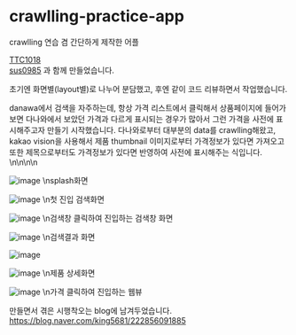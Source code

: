 # crawlling-practice-app
crawlling 연습 겸 간단하게 제작한 어플

[TTC1018](https://github.com/TTC1018)\
[sus0985](https://github.com/sus0985)
과 함께 만들었습니다.

초기엔 화면별(layout별)로 나누어 분담했고, 후엔 같이 코드 리뷰하면서 작업했습니다.

danawa에서 검색을 자주하는데, 항상 가격 리스트에서 클릭해서 상품페이지에 들어가보면 다나와에서 보았던 가격과 다르게 표시되는 경우가 많아서 그런 가격을 사전에 표시해주고자 만들기 시작했습니다.
다나와로부터 대부분의 data를 crawlling해왔고, kakao vision을 사용해서 제품 thumbnail 이미지로부터 가격정보가 있다면 가져오고 또한 제목으로부터도 가격정보가 있다면 반영하여 사전에 표시해주는 식입니다.
\n\n\n\n

![image](https://user-images.githubusercontent.com/55792553/195434125-a3dae8a7-3001-453c-9b8d-c20f18188115.png)
\nsplash화면

![image](https://user-images.githubusercontent.com/55792553/195434221-ab2664d2-7793-4341-8ba1-a102d10c5d45.png)
\n첫 진입 검색화면

![image](https://user-images.githubusercontent.com/55792553/195434369-3fd0e7fd-c6a6-41e3-ac67-18550f725135.png)
\n검색창 클릭하여 진입하는 검색창 화면

![image](https://user-images.githubusercontent.com/55792553/195434457-1b9fc840-eef5-40e7-95b2-57df3c470d1e.png)
\n검색결과 화면


![image](https://user-images.githubusercontent.com/55792553/195434500-c94bebab-d1cc-4d40-967e-fb4a34396ab8.png)

![image](https://user-images.githubusercontent.com/55792553/195434770-e003e9b2-cf9a-483e-bf70-f556c1bae13d.png)
\n제품 상세화면

![image](https://user-images.githubusercontent.com/55792553/195434873-f3c0607b-db23-4367-ac6d-a87ff2d4a5e9.png)
\n가격 클릭하여 진입하는 웹뷰






만들면서 겪은 시행착오는 blog에 남겨두었습니다.
<https://blog.naver.com/king5681/222856091885>
